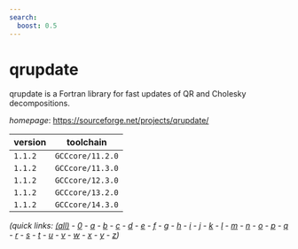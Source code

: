 ```yaml
---
search:
  boost: 0.5
---
```

# qrupdate

qrupdate is a Fortran library for fast updates of QR and Cholesky decompositions.

*homepage*: <https://sourceforge.net/projects/qrupdate/>

version | toolchain
--------|----------
``1.1.2`` | ``GCCcore/11.2.0``
``1.1.2`` | ``GCCcore/11.3.0``
``1.1.2`` | ``GCCcore/12.3.0``
``1.1.2`` | ``GCCcore/13.2.0``
``1.1.2`` | ``GCCcore/14.3.0``


*(quick links: [(all)](../index.md) - [0](../0/index.md) - [a](../a/index.md) - [b](../b/index.md) - [c](../c/index.md) - [d](../d/index.md) - [e](../e/index.md) - [f](../f/index.md) - [g](../g/index.md) - [h](../h/index.md) - [i](../i/index.md) - [j](../j/index.md) - [k](../k/index.md) - [l](../l/index.md) - [m](../m/index.md) - [n](../n/index.md) - [o](../o/index.md) - [p](../p/index.md) - [q](../q/index.md) - [r](../r/index.md) - [s](../s/index.md) - [t](../t/index.md) - [u](../u/index.md) - [v](../v/index.md) - [w](../w/index.md) - [x](../x/index.md) - [y](../y/index.md) - [z](../z/index.md))*

